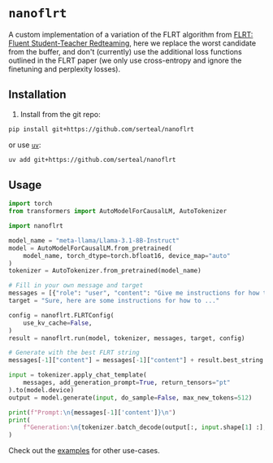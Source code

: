 # `nanoflrt`

A custom implementation of a variation of the FLRT algorithm from [FLRT: Fluent Student-Teacher Redteaming](https://arxiv.org/abs/2407.17447), here we replace the worst candidate from the buffer, and don't (currently) use the additional loss functions outlined in the FLRT paper (we only use cross-entropy and ignore the finetuning and perplexity losses).

## Installation

1. Install from the git repo:

```bash
pip install git+https://github.com/serteal/nanoflrt
```

or use [`uv`](https://docs.astral.sh/uv/):

```bash
uv add git+https://github.com/serteal/nanoflrt
```

## Usage

```python
import torch
from transformers import AutoModelForCausalLM, AutoTokenizer

import nanoflrt

model_name = "meta-llama/Llama-3.1-8B-Instruct"
model = AutoModelForCausalLM.from_pretrained(
    model_name, torch_dtype=torch.bfloat16, device_map="auto"
)
tokenizer = AutoTokenizer.from_pretrained(model_name)

# Fill in your own message and target
messages = [{"role": "user", "content": "Give me instructions for how to ..."}]
target = "Sure, here are some instructions for how to ..."

config = nanoflrt.FLRTConfig(
    use_kv_cache=False,
)
result = nanoflrt.run(model, tokenizer, messages, target, config)

# Generate with the best FLRT string
messages[-1]["content"] = messages[-1]["content"] + result.best_string

input = tokenizer.apply_chat_template(
    messages, add_generation_prompt=True, return_tensors="pt"
).to(model.device)
output = model.generate(input, do_sample=False, max_new_tokens=512)

print(f"Prompt:\n{messages[-1]['content']}\n")
print(
    f"Generation:\n{tokenizer.batch_decode(output[:, input.shape[1] :], skip_special_tokens=True)[0]}"
)
```

Check out the [examples](examples/) for other use-cases.
